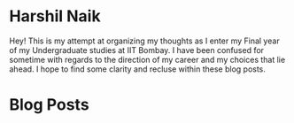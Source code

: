# Harshil Naik

Hey! This is my attempt at organizing my thoughts as I enter my Final year of my Undergraduate studies at IIT Bombay. I have been confused for sometime with regards to the direction of my career and my choices that lie ahead. I hope to find some clarity and recluse within these blog posts. 

# Blog Posts
<!--And you can include links, like this [link to fast.ai](https://www.fast.ai). Posts will appear after this file. -->
